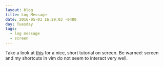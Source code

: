 ```yaml
---
layout: blog
title: Log Message
date: 2016-05-03 16:29:03 -0400
day: Tuesday
tags:
  - log message
  - screen
---
```


Take a look at [this](https://www.rackaid.com/blog/linux-screen-tutorial-and-how-to/) for a nice, short tutorial on screen. Be warned: screen and my shortcuts in vim do not seem to interact very well. 